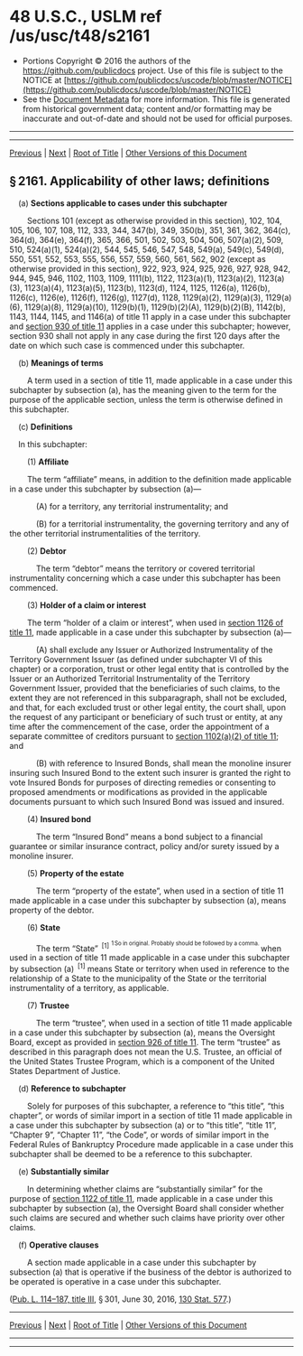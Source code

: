 ---
---

# 48 U.S.C., USLM ref /us/usc/t48/s2161

* Portions Copyright © 2016 the authors of the https://github.com/publicdocs project.
  Use of this file is subject to the NOTICE at [https://github.com/publicdocs/uscode/blob/master/NOTICE](https://github.com/publicdocs/uscode/blob/master/NOTICE)
* See the [Document Metadata](././../../../../..//README.md) for more information.
  This file is generated from historical government data; content and/or formatting may be inaccurate and out-of-date and should not be used for official purposes.

----------
----------

[Previous](./../../../../..//us/usc/t48/ch20/schIII/m__us_usc_t48_ch20_schIII.md) | [Next](./../../../../..//us/usc/t48/ch20/schIII/m__us_usc_t48_s2162.md) | [Root of Title](./../../../../../) | [Other Versions of this Document](https://publicdocs.github.io/go/links?ns=uslm&ref=%2Fus%2Fusc%2Ft48%2Fs2161)

## § 2161. Applicability of other laws; definitions

    (a) __Sections applicable to cases under this subchapter__ 

        Sections 101 (except as otherwise provided in this section), 102, 104, 105, 106, 107, 108, 112, 333, 344, 347(b), 349, 350(b), 351, 361, 362, 364(c), 364(d), 364(e), 364(f), 365, 366, 501, 502, 503, 504, 506, 507(a)(2), 509, 510, 524(a)(1), 524(a)(2), 544, 545, 546, 547, 548, 549(a), 549(c), 549(d), 550, 551, 552, 553, 555, 556, 557, 559, 560, 561, 562, 902 (except as otherwise provided in this section), 922, 923, 924, 925, 926, 927, 928, 942, 944, 945, 946, 1102, 1103, 1109, 1111(b), 1122, 1123(a)(1), 1123(a)(2), 1123(a)(3), 1123(a)(4), 1123(a)(5), 1123(b), 1123(d), 1124, 1125, 1126(a), 1126(b), 1126(c), 1126(e), 1126(f), 1126(g), 1127(d), 1128, 1129(a)(2), 1129(a)(3), 1129(a)(6), 1129(a)(8), 1129(a)(10), 1129(b)(1), 1129(b)(2)(A), 1129(b)(2)(B), 1142(b), 1143, 1144, 1145, and 1146(a) of title 11 apply in a case under this subchapter and [section 930 of title 11][/us/usc/t11/s930] applies in a case under this subchapter; however, section 930 shall not apply in any case during the first 120 days after the date on which such case is commenced under this subchapter.

    (b) __Meanings of terms__ 

        A term used in a section of title 11, made applicable in a case under this subchapter by subsection (a), has the meaning given to the term for the purpose of the applicable section, unless the term is otherwise defined in this subchapter.

    (c) __Definitions__ 

    In this subchapter:

        (1) __Affiliate__ 

        The term “affiliate” means, in addition to the definition made applicable in a case under this subchapter by subsection (a)—

            (A) for a territory, any territorial instrumentality; and

            (B) for a territorial instrumentality, the governing territory and any of the other territorial instrumentalities of the territory.

        (2) __Debtor__ 

            The term “debtor” means the territory or covered territorial instrumentality concerning which a case under this subchapter has been commenced.

        (3) __Holder of a claim or interest__ 

        The term “holder of a claim or interest”, when used in [section 1126 of title 11][/us/usc/t11/s1126], made applicable in a case under this subchapter by subsection (a)—

            (A) shall exclude any Issuer or Authorized Instrumentality of the Territory Government Issuer (as defined under subchapter VI of this chapter) or a corporation, trust or other legal entity that is controlled by the Issuer or an Authorized Territorial Instrumentality of the Territory Government Issuer, provided that the beneficiaries of such claims, to the extent they are not referenced in this subparagraph, shall not be excluded, and that, for each excluded trust or other legal entity, the court shall, upon the request of any participant or beneficiary of such trust or entity, at any time after the commencement of the case, order the appointment of a separate committee of creditors pursuant to [section 1102(a)(2) of title 11][/us/usc/t11/s1102/a/2]; and

            (B) with reference to Insured Bonds, shall mean the monoline insurer insuring such Insured Bond to the extent such insurer is granted the right to vote Insured Bonds for purposes of directing remedies or consenting to proposed amendments or modifications as provided in the applicable documents pursuant to which such Insured Bond was issued and insured.

        (4) __Insured bond__ 

            The term “Insured Bond” means a bond subject to a financial guarantee or similar insurance contract, policy and/or surety issued by a monoline insurer.

        (5) __Property of the estate__ 

            The term “property of the estate”, when used in a section of title 11 made applicable in a case under this subchapter by subsection (a), means property of the debtor.

        (6) __State__ 

            The term “State”  <sup>\[1\]</sup>  <sup><sup> 1 So in original. Probably should be followed by a comma. </sup></sup>  when used in a section of title 11 made applicable in a case under this subchapter by subsection (a)  <sup>\[1\]</sup>  means State or territory when used in reference to the relationship of a State to the municipality of the State or the territorial instrumentality of a territory, as applicable.

        (7) __Trustee__ 

            The term “trustee”, when used in a section of title 11 made applicable in a case under this subchapter by subsection (a), means the Oversight Board, except as provided in [section 926 of title 11][/us/usc/t11/s926]. The term “trustee” as described in this paragraph does not mean the U.S. Trustee, an official of the United States Trustee Program, which is a component of the United States Department of Justice.

    (d) __Reference to subchapter__ 

        Solely for purposes of this subchapter, a reference to “this title”, “this chapter”, or words of similar import in a section of title 11 made applicable in a case under this subchapter by subsection (a) or to “this title”, “title 11”, “Chapter 9”, “Chapter 11”, “the Code”, or words of similar import in the Federal Rules of Bankruptcy Procedure made applicable in a case under this subchapter shall be deemed to be a reference to this subchapter.

    (e) __Substantially similar__ 

        In determining whether claims are “substantially similar” for the purpose of [section 1122 of title 11][/us/usc/t11/s1122], made applicable in a case under this subchapter by subsection (a), the Oversight Board shall consider whether such claims are secured and whether such claims have priority over other claims.

    (f) __Operative clauses__ 

        A section made applicable in a case under this subchapter by subsection (a) that is operative if the business of the debtor is authorized to be operated is operative in a case under this subchapter.

([Pub. L. 114–187, title III][/us/pl/114/187/tIII], § 301, June 30, 2016, [130 Stat. 577][/us/stat/130/577].)

----------

[Previous](./../../../../..//us/usc/t48/ch20/schIII/m__us_usc_t48_ch20_schIII.md) | [Next](./../../../../..//us/usc/t48/ch20/schIII/m__us_usc_t48_s2162.md) | [Root of Title](./../../../../../) | [Other Versions of this Document](https://publicdocs.github.io/go/links?ns=uslm&ref=%2Fus%2Fusc%2Ft48%2Fs2161)

----------
----------

[/us/usc/t11/s930]: https://publicdocs.github.io/go/links?ns=uslm&ref=%2Fus%2Fusc%2Ft11%2Fs930
[/us/usc/t11/s1126]: https://publicdocs.github.io/go/links?ns=uslm&ref=%2Fus%2Fusc%2Ft11%2Fs1126
[/us/usc/t11/s1102/a/2]: https://publicdocs.github.io/go/links?ns=uslm&ref=%2Fus%2Fusc%2Ft11%2Fs1102%2Fa%2F2
[/us/usc/t11/s926]: https://publicdocs.github.io/go/links?ns=uslm&ref=%2Fus%2Fusc%2Ft11%2Fs926
[/us/usc/t11/s1122]: https://publicdocs.github.io/go/links?ns=uslm&ref=%2Fus%2Fusc%2Ft11%2Fs1122
[/us/pl/114/187/tIII]: https://publicdocs.github.io/go/links?ns=uslm&ref=%2Fus%2Fpl%2F114%2F187%2FtIII
[/us/stat/130/577]: https://publicdocs.github.io/go/links?ns=uslm&ref=%2Fus%2Fstat%2F130%2F577



